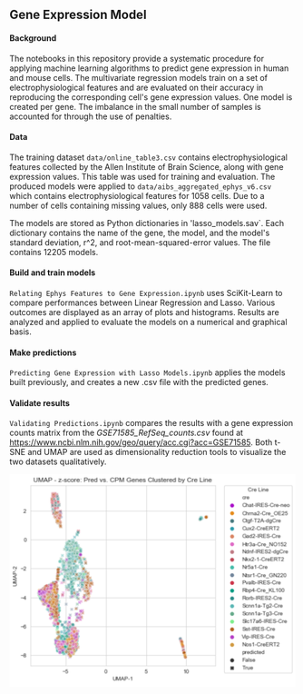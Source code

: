 ## Gene Expression Model

#### Background
The notebooks in this repository provide a systematic procedure for applying machine learning algorithms to predict gene expression in human and mouse cells.
The multivariate regression models train on a set of electrophysiological features and are evaluated on their accuracy in reproducing the corresponding cell's gene expression values.
One model is created per gene. The imbalance in the small number of samples is accounted for through the use of penalties. 

#### Data
The training dataset `data/online_table3.csv` contains electrophysiological features collected by the Allen Institute of Brain Science, along with gene expression values.
This table was used for training and evaluation. The produced models were applied to `data/aibs_aggregated_ephys_v6.csv` which contains electrophysiological features for 1058 cells.
Due to a number of cells containing missing values, only 888 cells were used.

The models are stored as Python dictionaries in 'lasso_models.sav`. Each dictionary contains the name of the gene, the model, and the model's standard deviation, r^2, and root-mean-squared-error values.
The file contains 12205 models.

#### Build and train models
`Relating Ephys Features to Gene Expression.ipynb` uses SciKit-Learn to compare performances between Linear Regression and Lasso. 
Various outcomes are displayed as an array of plots and histograms. Results are analyzed and applied to evaluate the models on a numerical and graphical basis.

#### Make predictions 
`Predicting Gene Expression with Lasso Models.ipynb` applies the models built previously, and creates a new .csv file with the predicted genes. 

#### Validate results
`Validating Predictions.ipynb` compares the results with a gene expression counts matrix from the _GSE71585_RefSeq_counts.csv_ found at https://www.ncbi.nlm.nih.gov/geo/query/acc.cgi?acc=GSE71585. Both t-SNE and UMAP are used as dimensionality reduction tools to visualize the two datasets qualitatively. 

![results](https://github.com/youngseok-seo/GeneExpression/blob/master/data/results.png)
